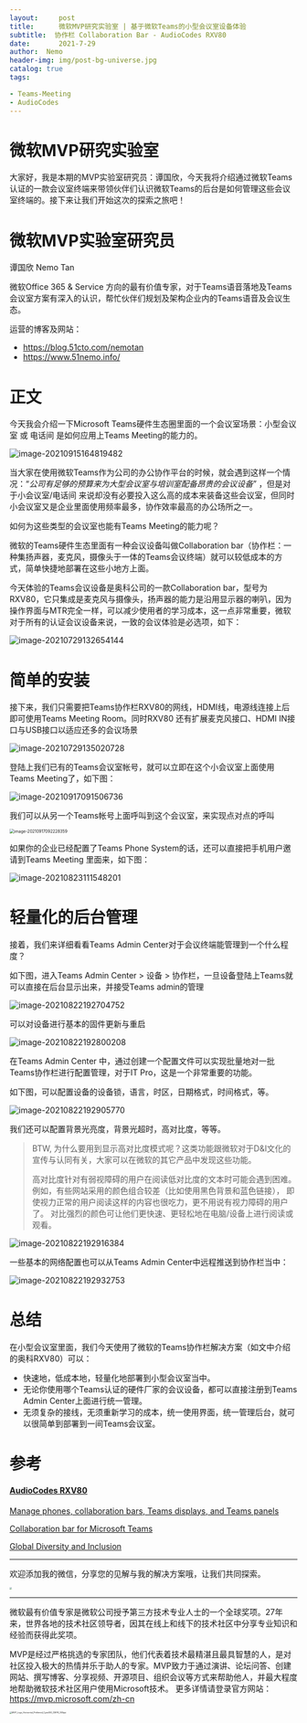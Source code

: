 ```yaml
---
layout:     post
title:      微软MVP研究实验室 | 基于微软Teams的小型会议室设备体验
subtitle:  协作栏 Collaboration Bar - AudioCodes RXV80
date:       2021-7-29
author:  Nemo
header-img: img/post-bg-universe.jpg
catalog: true
tags:

- Teams-Meeting
- AudioCodes
---
```


# 微软MVP研究实验室

大家好，我是本期的MVP实验室研究员：谭国欣，今天我将介绍通过微软Teams认证的一款会议室终端来带领伙伴们认识微软Teams的后台是如何管理这些会议室终端的。接下来让我们开始这次的探索之旅吧！

# 微软MVP实验室研究员

谭国欣 Nemo Tan

微软Office 365 & Service 方向的最有价值专家，对于Teams语音落地及Teams会议室方案有深入的认识，帮忙伙伴们规划及架构企业内的Teams语音及会议生态。

运营的博客及网站：

- https://blog.51cto.com/nemotan
- https://www.51nemo.info/

# 正文

今天我会介绍一下Microsoft Teams硬件生态圈里面的一个会议室场景：小型会议室 或 电话间  是如何应用上Teams Meeting的能力的。

![image-20210915164819482](https://cdn.jsdelivr.net/gh/kristofftan/kristofftan.github.io/img/image-20210915164819482.png)

当大家在使用微软Teams作为公司的办公协作平台的时候，就会遇到这样一个情况：“*公司有足够的预算来为大型会议室与培训室配备昂贵的会议设备*” ，但是对于小会议室/电话间 来说却没有必要投入这么高的成本来装备这些会议室，但同时小会议室又是企业里面使用频率最多，协作效率最高的办公场所之一。

如何为这些类型的会议室也能有Teams Meeting的能力呢？

微软的Teams硬件生态里面有一种会议设备叫做Collaboration bar（协作栏：一种集扬声器，麦克风，摄像头于一体的Teams会议终端）就可以较低成本的方式，简单快捷地部署在这些小地方上面。

今天体验的Teams会议设备是奥科公司的一款Collaboration bar，型号为RXV80，它只集成是麦克风与摄像头，扬声器的能力是沿用显示器的喇叭，因为操作界面与MTR完全一样，可以减少使用者的学习成本，这一点非常重要，微软对于所有的认证会议设备来说，一致的会议体验是必选项，如下：

![image-20210729132654144](https://cdn.jsdelivr.net/gh/kristofftan/kristofftan.github.io/img/image-20210729132654144.png)

# 简单的安装

接下来，我们只需要把Teams协作栏RXV80的网线，HDMI线，电源线连接上后即可使用Teams Meeting Room。同时RXV80 还有扩展麦克风接口、HDMI IN接口与USB接口以适应还多的会议场景 

![image-20210729135020728](https://cdn.jsdelivr.net/gh/kristofftan/kristofftan.github.io/img/image-20210729135020728.png)

登陆上我们已有的Teams会议室帐号，就可以立即在这个小会议室上面使用Teams Meeting了，如下图：

![image-20210917091506736](https://cdn.jsdelivr.net/gh/kristofftan/kristofftan.github.io/img/image-20210917091506736.png)

我们可以从另一个Teams帐号上面呼叫到这个会议室，来实现点对点的呼叫

<img src="https://cdn.jsdelivr.net/gh/kristofftan/kristofftan.github.io/img/image-20210917092228359.png" alt="image-20210917092228359" style="zoom:50%;" />

如果你的企业已经配置了Teams Phone System的话，还可以直接把手机用户邀请到Teams Meeting 里面来，如下图：

![image-20210823111548201](https://cdn.jsdelivr.net/gh/kristofftan/kristofftan.github.io/img/image-20210823111548201.png)

# 轻量化的后台管理

接着，我们来详细看看Teams Admin Center对于会议终端能管理到一个什么程度？

如下图，进入Teams Admin Center > 设备 > 协作栏，一旦设备登陆上Teams就可以直接在后台显示出来，并接受Teams admin的管理

![image-20210822192704752](https://cdn.jsdelivr.net/gh/kristofftan/kristofftan.github.io/img/image-20210822192704752.png)

可以对设备进行基本的固件更新与重启

![image-20210822192800208](https://cdn.jsdelivr.net/gh/kristofftan/kristofftan.github.io/img/image-20210822192800208.png)

在Teams Admin Center 中，通过创建一个配置文件可以实现批量地对一批Teams协作栏进行配置管理，对于IT Pro，这是一个非常重要的功能。

如下图，可以配置设备的设备锁，语言，时区，日期格式，时间格式，等。

![image-20210822192905770](https://cdn.jsdelivr.net/gh/kristofftan/kristofftan.github.io/img/image-20210822192905770.png)

我们还可以配置背景光亮度，背景光超时，高对比度，等等。

> BTW, 为什么要用到显示高对比度模式呢？这类功能跟微软对于D&I文化的宣传与认同有关，大家可以在微软的其它产品中发现这些功能。
>
> 高对比度针对有弱视障碍的用户在阅读低对比度的文本时可能会遇到困难。 例如，有些网站采用的颜色组合较差（比如使用黑色背景和蓝色链接）， 即使视力正常的用户阅读这样的内容也很吃力，更不用说有视力障碍的用户了。 对比强烈的颜色可让他们更快速、更轻松地在电脑/设备上进行阅读或观看。

![image-20210822192916384](https://cdn.jsdelivr.net/gh/kristofftan/kristofftan.github.io/img/image-20210822192916384.png)

一些基本的网络配置也可以从Teams Admin Center中远程推送到协作栏当中：

![image-20210822192932753](https://cdn.jsdelivr.net/gh/kristofftan/kristofftan.github.io/img/image-20210822192932753.png)

# 总结

在小型会议室里面，我们今天使用了微软的Teams协作栏解决方案（如文中介绍的奥科RXV80）可以：

- 快速地，低成本地，轻量化地部署到小型会议室当中。
- 无论你使用哪个Teams认证的硬件厂家的会议设备，都可以直接注册到Teams Admin Center上面进行统一管理。
- 无须复杂的接线，无须重新学习的成本，统一使用界面，统一管理后台，就可以很简单到部署到一间Teams会议室。

# 参考

#### [AudioCodes RXV80](https://www.microsoft.com/zh-cn/microsoft-teams/across-devices/devices/category/teams-rooms/20?filterIds=24&page=1) 

[Manage phones, collaboration bars, Teams displays, and Teams panels](https://docs.microsoft.com/en-us/microsoftteams/devices/device-management#manage-phones-collaboration-bars-teams-displays-and-teams-panels?WT.mc_id=M365-MVP-5003881)

[Collaboration bar for Microsoft Teams](https://techcommunity.microsoft.com/t5/microsoft-teams-blog/the-first-collaboration-bar-for-microsoft-teams-is-now-available/ba-p/1231706?WT.mc_id=M365-MVP-5003881)

[Global Diversity and Inclusion](https://www.microsoft.com/en-us/diversity/inside-microsoft/default.aspx?WT.mc_id=M365-MVP-5003881)

------

欢迎添加我的微信，分享您的见解与我的解决方案哦，让我们共同探索。

<img src="https://cdn.jsdelivr.net/gh/tangx007/tangx007.github.io/img/nemo-qrcode.jpg" style="zoom:25%;" />

------

微软最有价值专家是微软公司授予第三方技术专业人士的一个全球奖项。27年来，世界各地的技术社区领导者，因其在线上和线下的技术社区中分享专业知识和经验而获得此奖项。

MVP是经过严格挑选的专家团队，他们代表着技术最精湛且最具智慧的人，是对社区投入极大的热情并乐于助人的专家。MVP致力于通过演讲、论坛问答、创建网站、撰写博客、分享视频、开源项目、组织会议等方式来帮助他人，并最大程度地帮助微软技术社区用户使用Microsoft技术。
更多详情请登录官方网站：https://mvp.microsoft.com/zh-cn

<img src="https://cdn.jsdelivr.net/gh/kristofftan/kristofftan.github.io/img/MVP_Logo_Horizontal_Preferred_Cyan300_CMYK_300ppi.png" alt="MVP_Logo_Horizontal_Preferred_Cyan300_CMYK_300ppi" style="zoom: 25%;" />